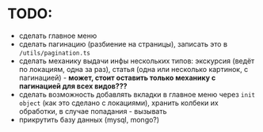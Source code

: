 # TODO:

- сделать главное меню
- сделать пагинацию (разбиение на страницы), записать это в `/utils/pagination.ts`
- сделать механику выдачи инфы нескольких типов: экскурсия (ведёт по локациям, одна за раз), статья (одна или несколько картинок, с пагинацией) - **может, стоит оставить только механику с пагинацией для всех видов???**
- сделать возможность добавлять вкладки в главное меню через `init object` (как это сделано с локациями), хранить колбеки их обработки, в случае попадания - вызывать
- прикрутить базу данных (mysql, mongo?)
